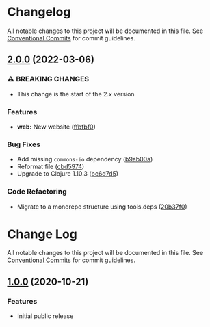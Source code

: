 # Changelog

All notable changes to this project will be documented in this file. See [Conventional Commits](https://conventionalcommits.org) for commit guidelines.

## [2.0.0](https://github.com/ExpediaGroup/parsec/compare/v1.0.0...v2.0.0) (2022-03-06)


### ⚠ BREAKING CHANGES

* This change is the start of the 2.x version

### Features

* **web:** New website ([ffbfbf0](https://github.com/ExpediaGroup/parsec/commit/ffbfbf0b8a299ab75f6ddbc3bcd6016a84c4a68e))


### Bug Fixes

* Add missing `commons-io` dependency ([b9ab00a](https://github.com/ExpediaGroup/parsec/commit/b9ab00a632d081c5439d349ff8a71710bf7046ef))
* Reformat file ([cbd5974](https://github.com/ExpediaGroup/parsec/commit/cbd59743cf497497c42a8afc09d9c17cab469748))
* Upgrade to Clojure 1.10.3 ([bc6d7d5](https://github.com/ExpediaGroup/parsec/commit/bc6d7d52a8204c8a9451b0e6d49e3c4289ab76fe))


### Code Refactoring

* Migrate to a monorepo structure using tools.deps ([20b37f0](https://github.com/ExpediaGroup/parsec/commit/20b37f073ea9818e8073809429327bd15784d508))

# Change Log

All notable changes to this project will be documented in this file.
See [Conventional Commits](https://conventionalcommits.org) for commit guidelines.

## [1.0.0]() (2020-10-21)

### Features
* Initial public release
